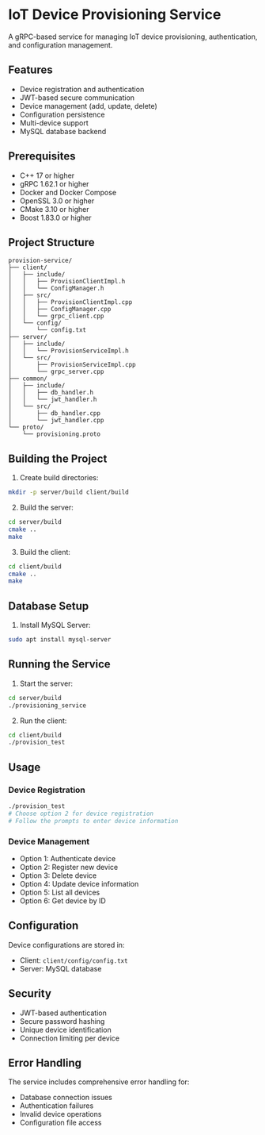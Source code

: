 # IoT Device Provisioning Service

A gRPC-based service for managing IoT device provisioning, authentication, and configuration management.

## Features

- Device registration and authentication
- JWT-based secure communication
- Device management (add, update, delete)
- Configuration persistence
- Multi-device support
- MySQL database backend

## Prerequisites

- C++ 17 or higher
- gRPC 1.62.1 or higher
- Docker and Docker Compose
- OpenSSL 3.0 or higher
- CMake 3.10 or higher
- Boost 1.83.0 or higher




## Project Structure

```
provision-service/
├── client/
│   ├── include/
│   │   ├── ProvisionClientImpl.h
│   │   └── ConfigManager.h
│   ├── src/
│   │   ├── ProvisionClientImpl.cpp
│   │   ├── ConfigManager.cpp
│   │   └── grpc_client.cpp
│   └── config/
│       └── config.txt
├── server/
│   ├── include/
│   │   └── ProvisionServiceImpl.h
│   └── src/
│       ├── ProvisionServiceImpl.cpp
│       └── grpc_server.cpp
├── common/
│   ├── include/
│   │   ├── db_handler.h
│   │   └── jwt_handler.h
│   └── src/
│       ├── db_handler.cpp
│       └── jwt_handler.cpp
└── proto/
    └── provisioning.proto
```

## Building the Project

1. Create build directories:
```bash
mkdir -p server/build client/build
```

2. Build the server:
```bash
cd server/build
cmake ..
make
```

3. Build the client:
```bash
cd client/build
cmake ..
make
```

## Database Setup

1. Install MySQL Server:
```bash
sudo apt install mysql-server
```



## Running the Service

1. Start the server:
```bash
cd server/build
./provisioning_service
```

2. Run the client:
```bash
cd client/build
./provision_test
```

## Usage

### Device Registration
```bash
./provision_test
# Choose option 2 for device registration
# Follow the prompts to enter device information
```

### Device Management
- Option 1: Authenticate device
- Option 2: Register new device
- Option 3: Delete device
- Option 4: Update device information
- Option 5: List all devices
- Option 6: Get device by ID

## Configuration

Device configurations are stored in:
- Client: `client/config/config.txt`
- Server: MySQL database

## Security

- JWT-based authentication
- Secure password hashing
- Unique device identification
- Connection limiting per device

## Error Handling

The service includes comprehensive error handling for:
- Database connection issues
- Authentication failures
- Invalid device operations
- Configuration file access

